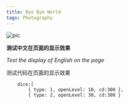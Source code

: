 ```yaml
---
title: Bye Bye World
tags: Photography
---
```


![pic](https://wx1.sinaimg.cn/mw2000/a01bc3fbgy1gnvbldq7c6j21bb1r3tu5.jpg)


**测试中文在页面的显示效果**

*Test the display of English on the page*

测试代码在页面的显示效果
```
	dice:[
		{ type: 1, openLevel: 10, cd:300 },
		{ type: 2, openLevel: 30, cd:300 }
```
